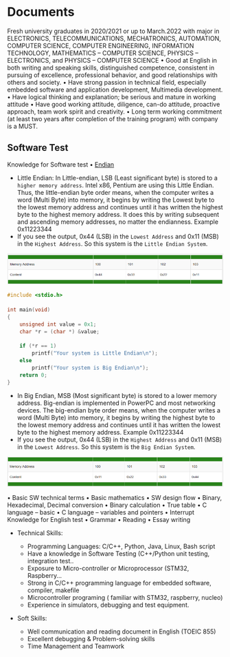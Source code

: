 # Documents
Fresh university graduates in 2020/2021 or up to March.2022 with major in ELECTRONICS, TELECOMMUNICATIONS, MECHATRONICS, AUTOMATION, COMPUTER SCIENCE, COMPUTER ENGINEERING, INFORMATION TECHNOLOGY, MATHEMATICS – COMPUTER SCIENCE, PHYSICS – ELECTRONICS, and PHYSICS – COMPUTER SCIENCE
• Good at English in both writing and speaking skills, distinguished competence, consistent in pursuing of excellence, professional behavior, and good relationships with others and society.
• Have strong passion in technical field, especially embedded software and application development, Multimedia development.
• Have logical thinking and explanation; be serious and mature in working attitude
• Have good working attitude, diligence, can-do attitude, proactive approach, team work spirit and creativity.
• Long term working commitment (at least two years after completion of the training program) with company is a MUST.
## Software Test
Knowledge for Software test
• [Endian](https://embetronicx.com/tutorials/p_language/c/little-endian-and-big-endian/)
  - Little Endian: In Little-endian, LSB (Least significant byte) is stored to a `higher memory address`. Intel x86, Pentium are using this Little Endian. Thus, the little-endian byte order means, when the computer writes a word (Multi Byte) into memory, it begins by writing the Lowest byte to the lowest memory address and continues until it has written the highest byte to the highest memory address. It does this by writing subsequent and ascending memory addresses, no matter the endianness. Example 0x11223344
  - If you see the output, 0x44 (LSB) in the `Lowest Address` and 0x11 (MSB) in the `Highest Address`. So this system is the `Little Endian System`.

   ![image](https://github.com/hieunguyen0202/Upload/blob/main/Annotation%202023-11-28%20094339.png)

  ```c
  #include <stdio.h>
  
  int main(void)
  {
      unsigned int value = 0x1;
      char *r = (char *) &value;
   
      if (*r == 1) 
          printf("Your system is Little Endian\n");
      else
          printf("Your system is Big Endian\n");
      return 0;
  }
  ```

  - In Big Endian, MSB (Most significant byte) is stored to a lower memory address. Big-endian is implemented in PowerPC and most networking devices. The big-endian byte order means, when the computer writes a word (Multi Byte) into memory, it begins by writing the highest byte to the lowest memory address and continues until it has written the lowest byte to the highest memory address. Example 0x11223344
  - If you see the output, 0x44 (LSB) in the `Highest Address` and 0x11 (MSB) in the `Lowest Address`. So this system is the `Big Endian System`.
    
   ![image](https://github.com/hieunguyen0202/Upload/blob/main/Annotation%202023-11-28%20094325.png)
  
• Basic SW technical terms
• Basic mathematics
• SW design flow
• Binary, Hexadecimal, Decimal conversion
• Binary calculation
• True table
• C language – basic
• C language – variables and pointers
• Interrupt
Knowledge for English test
• Grammar
• Reading
• Essay writing

- Technical Skills:
  - Programming Languages: C/C++, Python, Java, Linux, Bash script
  - Have a knowledge in Software Testing (C++/Python unit testing, integration test..
  - Exposure to Micro-controller or Microprocessor (STM32, Raspberry…
  - Strong in C/C++ programming language for embedded software, compiler, makefile
  - Microcontroller programing ( familiar with STM32, raspberry, nucleo)
  - Experience in simulators, debugging and test equipment.

- Soft Skills:
  - Well communication and reading document in English (TOEIC 855)
  - Excellent debugging & Problem-solving skills
  - Time Management and Teamwork
